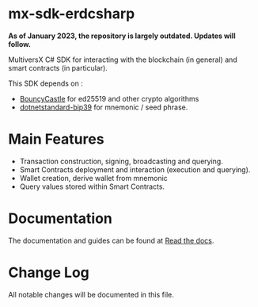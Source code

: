 # mx-sdk-erdcsharp

**As of January 2023, the repository is largely outdated. Updates will follow.** 

MultiversX C# SDK for interacting with the blockchain (in general) and smart contracts (in particular).

This SDK depends on : 
* [BouncyCastle](https://www.nuget.org/packages/Portable.BouncyCastle/) for ed25519 and other crypto algorithms
* [dotnetstandard-bip39](https://github.com/elucidsoft/dotnetstandard-bip39) for mnemonic / seed phrase.

# Main Features
* Transaction construction, signing, broadcasting and querying.
* Smart Contracts deployment and interaction (execution and querying).
* Wallet creation, derive wallet from mnemonic
* Query values stored within Smart Contracts.

# Documentation
The documentation and guides can be found at [Read the docs](./docs/index.md).

# Change Log
All notable changes will be documented in this file.
